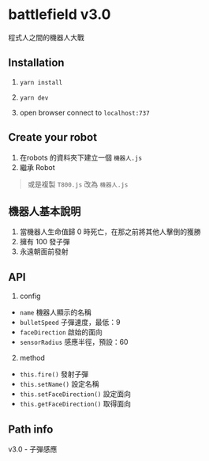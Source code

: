 # battlefield v3.0

程式人之間的機器人大戰

Installation
---
1. `yarn install`

2. `yarn dev`

3. open browser connect to `localhost:737`

Create your robot
---
1. 在robots 的資料夾下建立一個 `機器人.js`
2. 繼承 Robot

> 或是複製 `T800.js` 改為 `機器人.js`

機器人基本說明
---
1. 當機器人生命值歸 0 時死亡，在那之前將其他人擊倒的獲勝
2. 擁有 100 發子彈
3. 永遠朝面前發射

API
---
1. config
- `name` 機器人顯示的名稱
- `bulletSpeed` 子彈速度，最低：9
- `faceDirection` 啟始的面向
- `sensorRadius` 感應半徑，預設：60

2. method
- `this.fire()` 發射子彈
- `this.setName()` 設定名稱
- `this.setFaceDirection()` 設定面向
- `this.getFaceDirection()` 取得面向

Path info
---
v3.0 - 子彈感應
